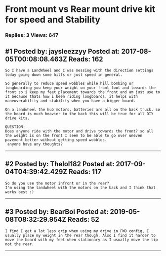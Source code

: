 # Front mount vs Rear mount drive kit for speed and Stability

### Replies: 3 Views: 647

## \#1 Posted by: jaysleezzyy Posted at: 2017-08-05T00:08:08.463Z Reads: 162

```
So I have a LandWheel and I was messing with the direction settings today going down some hills or just speed in general.

So generally to reduce speed wobbles while hill bombing or longboarding you keep your weight on your front foot and towards the front so i keep my feet placement towards the front and am just use to it because thats how i been riding longboards, it helps with maneuverability and stability when you have a bigger board. 

On a landwheel the hub motors, batteries are all on the back truck. so the board is much heavier to the back this will be true for all DIY drive kits. 

QUESTION:
Does anyone ride with the motor and drive towards the front? so all the weight is on the front I seem to be able to go over uneven pavement better without getting speed wobbles.
 anyone have any thoughts?
```

---
## \#2 Posted by: Thelol182 Posted at: 2017-09-04T04:39:42.429Z Reads: 117

```
So do you use the motor infront or in the rear? 
I'm using the landwheel with the motors on the back and I think that works best :)
```

---
## \#3 Posted by: BearBoi Posted at: 2019-05-08T08:32:29.954Z Reads: 52

```
I find I get a lot less grip when using my drive in FWD config, I usually place my weight in the rear though. Also I find it harder to move the board with my feet when stationary as I usually move the tip not the rear.
```

---
